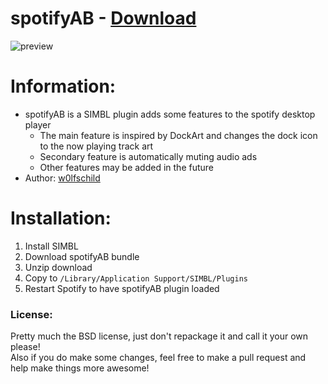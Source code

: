 # spotifyAB - [Download](https://github.com/w0lfschild/spotifyAB/raw/master/spotifyAB.zip)

![preview](spotifyAB.png) 

# Information:

- spotifyAB is a SIMBL plugin adds some features to the spotify desktop player
    - The main feature is inspired by DockArt and changes the dock icon to the now playing track art
    - Secondary feature is automatically muting audio ads
    - Other features may be added in the future
- Author: [w0lfschild](https://github.com/w0lfschild)

# Installation:

1. Install SIMBL
2. Download spotifyAB bundle
3. Unzip download
4. Copy to ``/Library/Application Support/SIMBL/Plugins``
5. Restart Spotify to have spotifyAB plugin loaded

### License:
Pretty much the BSD license, just don't repackage it and call it your own please!    
Also if you do make some changes, feel free to make a pull request and help make things more awesome!